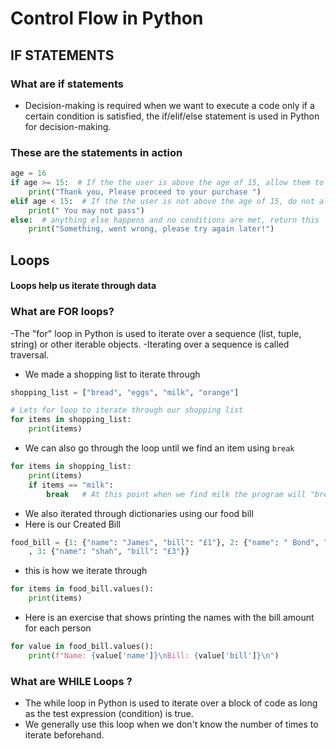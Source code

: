 # Control Flow in Python

## IF STATEMENTS

### What are if statements 

- Decision-making is required when we want to execute a code only if a certain condition is satisfied, the if/elif/else statement is used in Python for decision-making.
### These are the statements in action 
```python
age = 16
if age >= 15:  # If the the user is above the age of 15, allow them to buy a ticket
    print("Thank you, Please proceed to your purchase ")
elif age < 15:  # If the the user is not above the age of 15, do not allow them to buy a ticket
    print(" You may not pass")
else:  # anything else happens and no conditions are met, return this
    print("Something, went wrong, please try again later!")
```

## Loops

#### Loops help us iterate through data 

### What are FOR loops?

-The "for" loop in Python is used to iterate over a sequence (list, tuple, string) or other iterable objects. 
-Iterating over a sequence is called traversal.
- We made a shopping list to iterate through 
```python
shopping_list = ["bread", "eggs", "milk", "orange"]

# Lets for loop to iterate through our shopping list
for items in shopping_list:
    print(items)
```
- We can also go through the loop until we find an item using `break`
```python
for items in shopping_list:
    print(items)
    if items == "milk":
        break   # At this point when we find milk the program will "break" meaning the loop ends
```
- We also iterated through  dictionaries using our food bill
- Here is our Created Bill 
```python
food_bill = {1: {"name": "James", "bill": "£1"}, 2: {"name": " Bond", "bill": "£2"}
    , 3: {"name": "shah", "bill": "£3"}}
```
- this is how we iterate through
```python
for items in food_bill.values():
    print(items)
```
- Here is an exercise that shows printing the names with the bill amount for each person
```python
for value in food_bill.values():
    print(f"Name: {value['name']}\nBill: {value['bill']}\n")
```

### What are WHILE Loops ?
- The while loop in Python is used to iterate over a block of code as long as the test expression (condition) is true.
- We generally use this loop when we don't know the number of times to iterate beforehand.